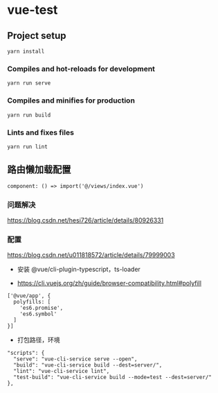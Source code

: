 # vue-test

## Project setup
```
yarn install
```

### Compiles and hot-reloads for development
```
yarn run serve
```

### Compiles and minifies for production
```
yarn run build
```

### Lints and fixes files
```
yarn run lint
```

## 路由懒加载配置
```
component: () => import('@/views/index.vue')
```

### 问题解决
https://blog.csdn.net/hesi726/article/details/80926331

### 配置
https://blog.csdn.net/u011818572/article/details/79999003
- 安装 @vue/cli-plugin-typescript，ts-loader

- https://cli.vuejs.org/zh/guide/browser-compatibility.html#polyfill
```
['@vue/app', {
  polyfills: [
    'es6.promise',
    'es6.symbol'
  ]
}]
```

- 打包路径，环境
```
"scripts": {
  "serve": "vue-cli-service serve --open",
  "build": "vue-cli-service build --dest=server/",
  "lint": "vue-cli-service lint",
  "test-build": "vue-cli-service build --mode=test --dest=server/"
},
```


